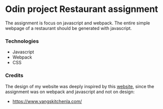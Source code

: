 # Odin project Restaurant assignment
The assignment is focus on javascript and webpack. The entire simple webpage of a restaurant should be generated with javascript.

### Technologies
 - Javascript
 - Webpack
 - CSS

### Credits
 The design of my website was deeply inspired by this [website](https://www.yangskitchenla.com/), since the assignment was on webpack and javascript and not on design: 
 - https://www.yangskitchenla.com/
